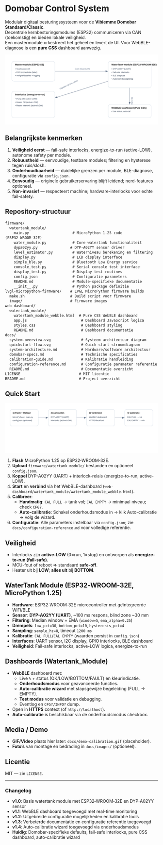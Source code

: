 # Domobar Control System

Modulair digitaal besturingssysteem voor de **Vibiemme Domobar Standaard/Classic**.  
Decentrale kernbesturingsmodules (ESP32) communiceren via CAN (toekomstig) en bieden lokale veiligheid.  
Een mastermodule orkestreert het geheel en levert de UI. Voor WebBLE-diagnose is een **pure CSS** dashboard aanwezig.

![Systeemoverzicht](docs/system-overview.svg)

## Belangrijkste kenmerken
1. **Veiligheid eerst** — fail-safe interlocks, energize-to-run (active-LOW), autonome safety per module.
2. **Robuustheid** — eenvoudige, testbare modules; filtering en hysterese tegen ruis/slosh.
3. **Onderhoudbaarheid** — duidelijke grenzen per module, BLE-diagnose, configuratie via `config.json`.
4. **Eenvoudig** — originele gebruikerservaring blijft leidend; nerd-features optioneel.
5. **Non-invasief** — respecteert machine; hardware-interlocks voor echte fail-safety.

## Repository-structuur
```
firmware/
  watertank_module/
    main.py                    # MicroPython 1.25 code (ESP32‑WROOM‑32E)
    water_module.py            # Core watertank functionaliteit
    dypa02yy.py               # DYP-A02YY sensor driver
    level_estimator.py         # Waterniveau berekening en filtering
    display.py                 # LCD display interface
    simple_ble.py              # Bluetooth Low Energy service
    console_test.py            # Serial console test interface
    display_test.py            # Display test routines
    config.json                # Configuratie parameters
    README.md                  # Module-specifieke documentatie
    __init__.py                # Python package definitie
lvgl-micropython-firmware/    # LVGL MicroPython firmware builds
  make.sh                     # Build script voor firmware
  image/                      # Firmware images
web-dashboard/
  watertank_module/
    watertank_module_webble.html  # Pure CSS WebBLE dashboard
    app.js                         # Dashboard JavaScript logica
    styles.css                     # Dashboard styling
    README.md                      # Dashboard documentatie
docs/
  system-overview.svg              # Systeem architectuur diagram
  quickstart-flow.svg              # Quick start stroomdiagram
  system-architecture.md           # Hardware/software architectuur
  domobar-specs.md                 # Technische specificaties
  calibration-guide.md             # Kalibratie handleiding
  configuration-reference.md       # Configuratie parameter referentie
  README.md                        # Documentatie overzicht
LICENSE                           # MIT licentie
README.md                         # Project overzicht
```

## Quick Start
![Quick Start](docs/quickstart-flow.svg)

1. **Flash** MicroPython 1.25 op ESP32‑WROOM‑32E.
2. **Upload** `firmware/watertank_module/` bestanden en optioneel `config.json`.
3. **Koppel** DYP-A02YY (UART) + interlock-relais (energize-to-run, active-LOW).
4. **Start** en **verbind** via het WebBLE-dashboard (`web-dashboard/watertank_module/watertank_module_webble.html`).
5. **Calibreer**: 
   - **Handmatig**: `CAL FULL` → tank vol; `CAL EMPTY` → minimaal niveau; check `CFG?`.
   - **Auto-calibratie**: Schakel onderhoudsmodus in → klik Auto-calibratie → volg de wizard.
6. **Configuratie**: Alle parameters instelbaar via `config.json`; zie `docs/configuration-reference.md` voor volledige referentie.

## Veiligheid
- Interlocks zijn **active-LOW** (0=run, 1=stop) en ontworpen als **energize-to-run (fail-safe)**.
- MCU-fout of reboot ⇒ standaard **safe-off**.
- Heater uit bij **LOW**; **alles uit** bij **BOTTOM**.

## WaterTank Module (ESP32‑WROOM‑32E, MicroPython 1.25)
- **Hardware**: ESP32‑WROOM‑32E microcontroller met geïntegreerde WiFi/BLE
- **Sensor**: **DYP-A02YY (UART)**, ~100 ms respons, blind zone ~30 mm
- **Filtering**: Median window + EMA (`window=5`, `ema_alpha=0.25`)
- **Drempels**: `low_pct=30`, `bottom_pct=10`, `hysteresis_pct=4`
- **Sampling**: `sample_hz=8`, timeout `1200 ms`
- **Kalibratie**: `CAL FULL`/`CAL EMPTY` (waarden persist in `config.json`)
- **Interfaces**: UART sensor, I2C display, GPIO interlocks, BLE dashboard
- **Veiligheid**: Fail-safe interlocks, active-LOW logica, energize-to-run

## Dashboards (Watertank_Module)
- **WebBLE** dashboard met:
  - Live `%` + status (OK/LOW/BOTTOM/FAULT) en kleurindicatie.
  - **Onderhoudsmodus** voor geavanceerde functies.
  - **Auto-calibratie wizard** met stapsgewijze begeleiding (FULL → EMPTY).
  - **Test modus** voor validatie en debugging.
  - Eventlog en `CFG?/INFO?` dump.
- Open in **HTTPS** context (of `http://localhost`).
- **Auto-calibratie** is beschikbaar via de onderhoudsmodus checkbox.

## Media / Demo
- **GIF/Video** plaats hier later: `docs/demo-calibration.gif` (placeholder).
- **Foto’s** van montage en bedrading in `docs/images/` (optioneel).

## Licentie
MIT — zie `LICENSE`.

---

### Changelog
- **v1.0**: Basis watertank module met ESP32‑WROOM‑32E en DYP-A02YY sensor
- **v1.1**: WebBLE dashboard toegevoegd met real-time monitoring
- **v1.2**: Uitgebreide configuratie mogelijkheden en kalibratie tools
- **v1.3**: Verbeterde documentatie en configuratie referentie toegevoegd
- **v1.4**: Auto-calibratie wizard toegevoegd via onderhoudsmodus
- **Huidig**: Domobar-specifieke defaults, fail-safe interlocks, pure CSS dashboard, auto-calibratie wizard
